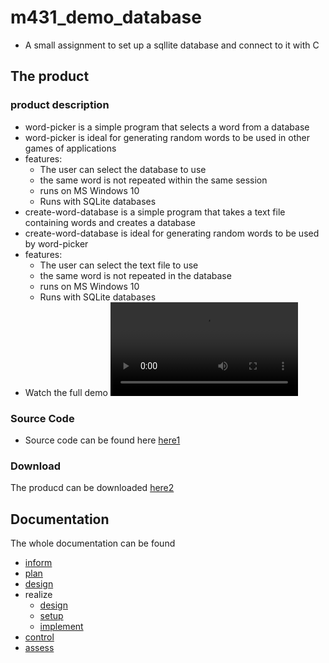 # m431_demo_database
* A small assignment to set up a sqllite database and connect to it with C

## The product
### product description
* word-picker is a simple program that selects a word from a database
* word-picker is ideal for generating random words to be used in other games of applications
* features:
  * The user can select the database to use
  * the same word is not repeated within the same session
  * runs on MS Windows 10
  * Runs with SQLite databases
* create-word-database is a simple program that takes a text file containing words and creates a database
* create-word-database is ideal for generating random words to be used by word-picker
* features:
  * The user can select the text file to use
  * the same word is not repeated in the database
  * runs on MS Windows 10
  * Runs with SQLite databases
* Watch the full demo 
![video][video]

### Source Code
* Source code can be found here [here1]

### Download
The producd can be downloaded [here2]

## Documentation
The whole documentation can be found 
* [inform]
* [plan]
* [design]
* realize
  * [design]
  * [setup]
  * [implement]
* [control]
* [assess]


[inform]: https://github.com/tbz-neil-devlin/m431_demo_database/blob/main/01_Documentation/01_iperka/01_inform.md
[plan]: https://github.com/tbz-neil-devlin/m431_demo_database/blob/main/01_Documentation/01_iperka/02_plan.md
[decide]: https://github.com/tbz-neil-devlin/m431_demo_database/blob/main/01_Documentation/01_iperka/03_decide.md
[design]: https://github.com/tbz-neil-devlin/m431_demo_database/blob/main/01_Documentation/01_iperka/04a_realize_design.md
[setup]: https://github.com/tbz-neil-devlin/m431_demo_database/blob/main/01_Documentation/01_iperka/04b_realize_setup.md
[implement]: https://github.com/tbz-neil-devlin/m431_demo_database/blob/main/01_Documentation/01_iperka/04c_realize_implement.md
[control]: https://github.com/tbz-neil-devlin/m431_demo_database/blob/main/01_Documentation/01_iperka/05_control.md
[assess]: https://github.com/tbz-neil-devlin/m431_demo_database/blob/main/01_Documentation/01_iperka/06_assess.md

[here1]: https://github.com/tbz-neil-devlin/m431_demo_database/02_Code
[here2]: https://github.com/tbz-neil-devlin/m431_demo_database/02_Code/download

[video]: ../02_resources/videos/full-demo.mp4
